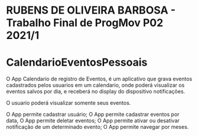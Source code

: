 # RUBENS DE OLIVEIRA BARBOSA - Trabalho Final de ProgMov P02 2021/1

# CalendarioEventosPessoais

O App Calendario de registro de Eventos, é um aplicativo que grava eventos cadastrados pelos usuarios em um calendario, onde poderá visualizar os eventos salvos por dia, e receberá no display do dispositivo notificações.

O usuario poderá visualizar somente seus eventos.

O App permite cadastrar usuário; O App permite cadastrar eventos por data, O App permite deletar eventos; O App permite ativar ou desativar notificação de um determinado evento; O App permite navegar por meses.
